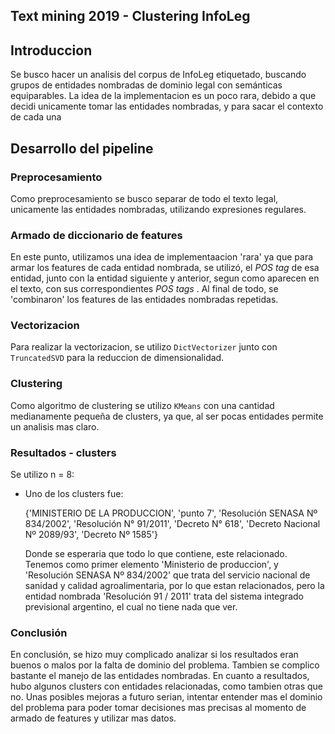 ## Text mining 2019 - Clustering InfoLeg

## Introduccion
Se busco hacer un analisis del corpus de InfoLeg etiquetado, buscando grupos de entidades nombradas de dominio legal con semánticas equiparables.
La idea de la implementacion es un poco rara, debido a que decidi unicamente tomar las entidades nombradas, y para sacar el contexto de cada una 

## Desarrollo del pipeline

### Preprocesamiento
Como preprocesamiento se busco separar de todo el texto legal, unicamente las entidades nombradas, utilizando expresiones regulares.

### Armado de diccionario de features
En este punto, utilizamos una idea de implementaacion 'rara' ya que para armar los features de cada entidad nombrada, se utilizó, el *POS tag* de esa entidad, junto con la entidad siguiente y anterior, segun como aparecen en el texto, con sus correspondientes *POS tags* .
Al final de todo, se 'combinaron' los features de las entidades nombradas repetidas.
    
### Vectorizacion
Para realizar la vectorizacion, se utilizo `DictVectorizer` junto con `TruncatedSVD` para la reduccion de dimensionalidad.

### Clustering
Como algoritmo de clustering se utilizo `KMeans` con una cantidad medianamente pequeña de clusters, ya que, al ser pocas entidades permite un analisis mas claro.

### Resultados - clusters
Se utilizo n = 8:

- Uno de los clusters fue:

    {'MINISTERIO DE LA PRODUCCION', 'punto 7', 'Resolución SENASA Nº 834/2002', 'Resolución N° 91/2011', 'Decreto N° 618', 'Decreto Nacional Nº 2089/93', 'Decreto Nº 1585'}
    
    Donde se esperaria que todo lo que contiene, este relacionado.
    Tenemos como primer elemento 'Ministerio de produccion', y 'Resolución SENASA Nº 834/2002' que trata del servicio nacional de sanidad y calidad agroalimentaria, por lo que estan relacionados, pero la entidad nombrada 'Resolución 91 / 2011' trata del sistema integrado previsional argentino, el cual no tiene nada que ver.

### Conclusión
En conclusión, se hizo muy complicado analizar si los resultados eran buenos o malos por la falta de dominio del problema.
Tambien se complico bastante el manejo de las entidades nombradas.
En cuanto a resultados, hubo algunos clusters con entidades relacionadas, como tambien otras que no.
Unas posibles mejoras a futuro serian, intentar entender mas el dominio del problema para poder tomar decisiones mas precisas al momento de armado de features y utilizar mas datos.